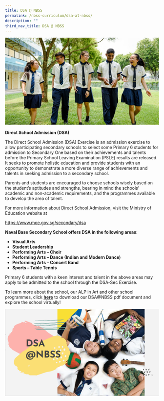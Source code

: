 ```yaml
---
title: DSA @ NBSS
permalink: /nbss-curriculum/dsa-at-nbss/
description: ""
third_nav_title: DSA @ NBSS
---
```



<img src="/images/dsa1.jpg">
<p><strong>Direct School Admission (DSA)</strong></p>
<p>The Direct School Admission (DSA) Exercise is an admission exercise to allow participating secondary schools to select some Primary 6 students for admission to Secondary One based on their achievements and talents before the Primary School Leaving Examination (PSLE) results are released. It seeks to promote holistic education and provide students with an opportunity to demonstrate a more diverse range of achievements and talents in seeking admission to a secondary school.</p>
<p>Parents and students are encouraged to choose schools wisely based on the student&rsquo;s aptitudes and strengths, bearing in mind the schools&rsquo; academic and non-academic requirements, and the programmes available to develop the area of talent.</p>
<p>For more information about Direct School Admission, visit the Ministry of Education website at&nbsp;</p>
<p><a href="https://www.moe.gov.sg/secondary/dsa">https://www.moe.gov.sg/secondary/dsa</a></p>
<p><strong>Naval Base Secondary School offers DSA in the following areas:</strong></p>
<ul>
<li><strong>Visual&nbsp;</strong><strong>Arts</strong></li>
<li><strong>Student Leadership</strong></li>
<li><strong>Performing Arts &ndash; Choir</strong></li>
<li><strong>Performing Arts &ndash; Dance (Indian and Modern Dance)</strong></li>
<li><strong>Performing Arts &ndash; Concert Band</strong></li>
<li><strong>Sports &ndash; Table Tennis</strong></li>
</ul>
<p>Primary 6 students with a keen interest and talent in the above areas may apply to be admitted to the school through the DSA-Sec Exercise.&nbsp;</p>
<p>To learn more about the school, our ALP in Art and other school programmes,&nbsp;click&nbsp;<strong><a href="/files/DSANBSS.pdf">here</a></strong>&nbsp;to download&nbsp;our DSA@NBSS pdf document and explore the school virtually!&nbsp;</p>
<img src="/images/dsa2.png">